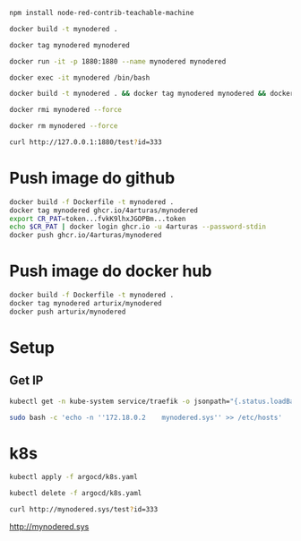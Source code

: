 ```bash
npm install node-red-contrib-teachable-machine
````
```bash
docker build -t mynodered .
````
```bash
docker tag mynodered mynodered
````
```bash
docker run -it -p 1880:1880 --name mynodered mynodered
````
```bash
docker exec -it mynodered /bin/bash
````

```bash
docker build -t mynodered . && docker tag mynodered mynodered && docker run -it -p 1880:1880 --name mynodered mynodered
````

```bash
docker rmi mynodered --force
````
```bash
docker rm mynodered --force
````
```bash
curl http://127.0.0.1:1880/test?id=333
````

# Push image do github
```bash
docker build -f Dockerfile -t mynodered .
docker tag mynodered ghcr.io/4arturas/mynodered
export CR_PAT=token...fvkK9lhxJGOPBm...token
echo $CR_PAT | docker login ghcr.io -u 4arturas --password-stdin
docker push ghcr.io/4arturas/mynodered
````

# Push image do docker hub
```bash
docker build -f Dockerfile -t mynodered .
docker tag mynodered arturix/mynodered
docker push arturix/mynodered
````

# Setup
## Get IP
```bash
kubectl get -n kube-system service/traefik -o jsonpath="{.status.loadBalancer.ingress[0].ip}"
````
```bash
sudo bash -c 'echo -n ''172.18.0.2    mynodered.sys'' >> /etc/hosts'
````

# k8s
```bash
kubectl apply -f argocd/k8s.yaml
````
```bash
kubectl delete -f argocd/k8s.yaml
````
```bash
curl http://mynodered.sys/test?id=333
````
http://mynodered.sys